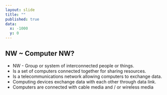 ```yaml
---
layout: slide
title: ""
published: true
data:
  x: -1000
  y: 0
---
```

## NW ~ Computer NW? 

   + NW - Group or system of interconnected people or things.
   + Is a set of computers connected together for sharing resources. 
   + Is a telecommunications network allowing computers to exchange data. 
   + Computing devices exchange data with each other through data link. 
   + Computers are connected with cable media and / or wireless media
